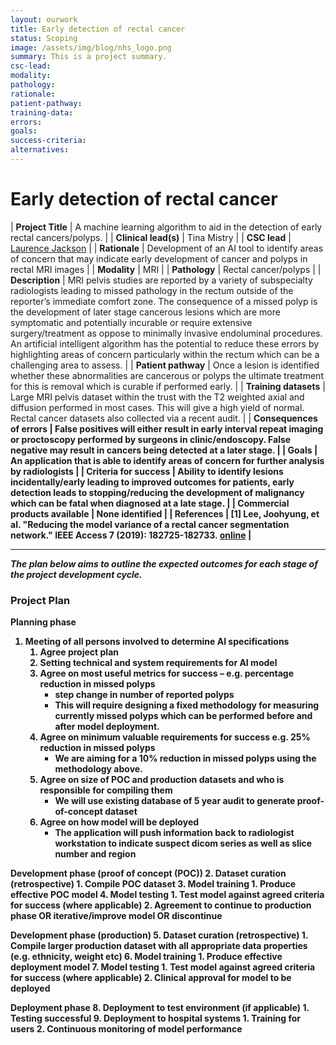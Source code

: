 ```yaml
---
layout: ourwork
title: Early detection of rectal cancer
status: Scoping
image: /assets/img/blog/nhs_logo.png
summary: This is a project summary.
csc-lead:
modality:
pathology:
rationale:
patient-pathway: 
training-data: 
errors: 
goals: 
success-criteria: 
alternatives: 
---
```


# **Early detection of rectal cancer**

| <b>Project Title</b> | A machine learning algorithm to aid in the detection of early rectal cancers/polyps.  |
| <b>Clinical lead(s)</b> | Tina Mistry |
| <b>CSC lead</b> | [Laurence Jackson](/team.html) |
| <b>Rationale</b> | Development of an AI tool to identify areas of concern that may indicate early development of cancer and polyps in rectal MRI images |
| <b>Modality</b> | MRI |
| <b>Pathology</b> | Rectal cancer/polyps |
| <b>Description</b> | MRI pelvis studies are reported by a variety of subspecialty radiologists leading to missed pathology in the rectum outside of the reporter’s immediate comfort zone. The consequence of a missed polyp is the development of later stage cancerous lesions which are more symptomatic and potentially incurable or require extensive surgery/treatment as oppose to minimally invasive endoluminal procedures. An artificial intelligent algorithm has the potential to reduce these errors by highlighting areas of concern particularly within the rectum which can be a challenging area to assess. |
| <b>Patient pathway</b> | Once a lesion is identified whether these abnormalities are cancerous or polyps the ultimate treatment for this is removal which is curable if performed early. |
| <b>Training datasets</b> | Large MRI pelvis dataset within the trust with the T2 weighted axial and diffusion performed in most cases. This will give a high yield of normal. Rectal cancer datasets also collected via a recent audit. |
| <b>Consequences of errors | False positives will either result in early interval repeat imaging or proctoscopy performed by surgeons in clinic/endoscopy. False negative may result in cancers being detected at a later stage. |
| <b>Goals</b> | An application that is able to identify areas of concern for further analysis by radiologists |
| <b>Criteria for success</b> | Ability to identify lesions incidentally/early leading to improved outcomes for patients, early detection leads to stopping/reducing the development of malignancy which can be fatal when diagnosed at a late stage. |
| <b>Commercial products available</b> | None identified |
| <b>References</b> | [1] Lee, Joohyung, et al. "Reducing the model variance of a rectal cancer segmentation network." IEEE Access 7 (2019): 182725-182733. [online](https://arxiv.org/pdf/1901.07213.pdf) |

___

*The plan below aims to outline the expected outcomes for each stage of the project development cycle.*
### Project Plan
**Planning phase**
1. Meeting of all persons involved to determine AI specifications
    1. Agree project plan
    2. Setting technical and system requirements for AI model
    3. Agree on most useful metrics for success – e.g. percentage reduction in missed polyps
        * step change in number of reported polyps
        * This will require designing a fixed methodology for measuring currently missed polyps which can be performed before and after model deployment.
    4. Agree on minimum valuable requirements for success e.g. 25% reduction in missed polyps
        * We are aiming for a 10% reduction in missed polyps using the methodology above.
    5. Agree on size of POC and production datasets and who is responsible for compiling them
        * We will use existing database of 5 year audit to generate proof-of-concept dataset
    6. Agree on how model will be deployed
        * The application will push information back to radiologist workstation to indicate suspect dicom series as well as slice number and region

**Development phase (proof of concept (POC))**
2. Dataset curation (retrospective)
    1. Compile POC dataset
3. Model training
    1. Produce effective POC model
4. Model testing
    1. Test model against agreed criteria for success (where applicable)
    2. Agreement to continue to production phase OR iterative/improve model OR discontinue

**Development phase (production)**
5. Dataset curation (retrospective)
    1. Compile larger production dataset with all appropriate data properties (e.g. ethnicity, weight etc)
6. Model training
    1. Produce effective deployment model
7. Model testing
    1. Test model against agreed criteria for success (where applicable)
    2. Clinical approval for model to be deployed

**Deployment phase**
8. Deployment to test environment (if applicable)
    1. Testing successful
9. Deployment to hospital systems
    1. Training for users
    2. Continuous monitoring of model performance

